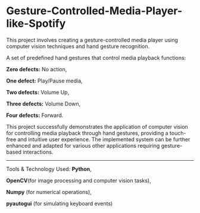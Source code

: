 # Gesture-Controlled-Media-Player-like-Spotify
This project involves creating a gesture-controlled media player using computer vision techniques and hand gesture recognition.

A set of predefined hand gestures that control media playback functions:

**Zero defects:** No action, 

**One defect:** Play/Pause media, 

**Two defects:** Volume Up, 

**Three defects:** Volume Down, 

**Four defects:** Forward.

This project successfully demonstrates the application of computer vision for controlling media playback through hand
gestures, providing a touch-free and intuitive user experience. The implemented system can be further enhanced and
adapted for various other applications requiring gesture-based interactions.



_________________________________________________________________________________________________________________________________

Tools & Technology Used:
**Python**,

**OpenCV**(for image processing and computer vision tasks),

**Numpy** (for numerical operations),

**pyautogui** (for simulating keyboard events)
